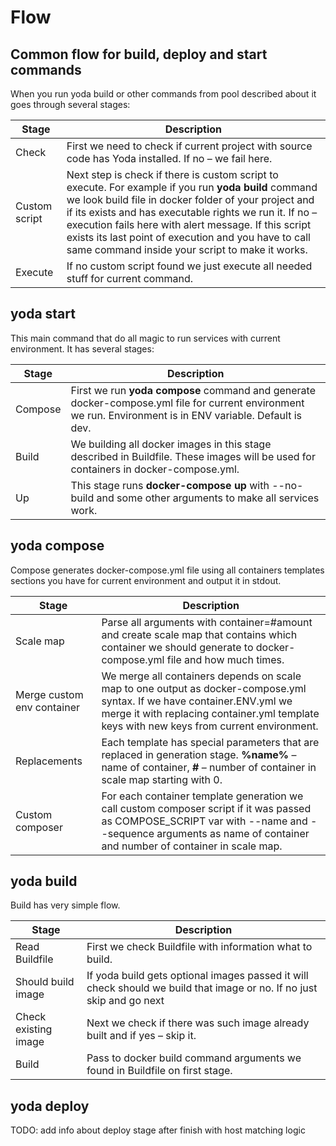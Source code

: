 # Flow
## Common flow for build, deploy and start commands
When you run yoda build or other commands from pool described about it goes through several stages:

| Stage | Description |
|---|---|
| Check | First we need to check if current project with source code has Yoda installed. If no – we fail here. |
| Custom script | Next step is check if there is custom script to execute. For example if you run **yoda build** command we look build file in docker folder of your project and if its exists and has executable rights we run it. If no – execution fails here with alert message. If this script exists its last point of execution and you have to call same command inside your script to make it works. |
| Execute | If no custom script found we just execute all needed stuff for current command. |

## yoda start
This main command that do all magic to run services with current environment. It has several stages:

| Stage | Description |
|---|---|
| Compose | First we run **yoda compose** command and generate docker-compose.yml file for current environment we run. Environment is in ENV variable. Default is dev. |
| Build | We building all docker images in this stage described in Buildfile. These images will be used for containers in docker-compose.yml. |
| Up | This stage runs **docker-compose up** with --no-build and some other arguments to make all services work. |

## yoda compose
Compose generates docker-compose.yml file using all containers templates sections you have for current environment and output it in stdout.

| Stage | Description |
|---|---|
| Scale map | Parse all arguments with container=#amount and create scale map that contains which container we should generate to docker-compose.yml file and how much times. |
| Merge custom env container | We merge all containers depends on scale map to one output as docker-compose.yml syntax. If we have container.ENV.yml we merge it with replacing container.yml template keys with new keys from current environment. |
| Replacements | Each template has special parameters that are replaced in generation stage. **%name%** – name of container, **#** – number of container in scale map starting with 0. |
| Custom composer | For each container template generation we call custom composer script if it was passed as COMPOSE_SCRIPT var with --name and --sequence arguments as name of container and number of container in scale map.  |

## yoda build
Build has very simple flow. 

| Stage | Description |
|---|---|
| Read Buildfile | First we check Buildfile with information what to build. |
| Should build image | If yoda build gets optional images passed it will check should we build that image or no. If no just skip and go next |
| Check existing image | Next we check if there was such image already built and if yes – skip it. |
| Build | Pass to docker build command arguments we found in Buildfile on first stage. |

## yoda deploy
TODO: add info about deploy stage after finish with host matching logic
